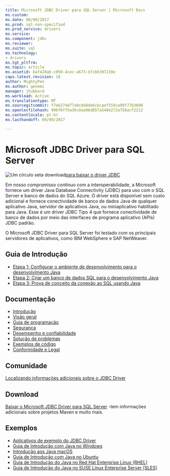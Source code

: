 ```yaml
---
title: Microsoft JDBC Driver para SQL Server | Microsoft Docs
ms.custom: 
ms.date: 08/09/2017
ms.prod: sql-non-specified
ms.prod_service: drivers
ms.service: 
ms.component: jdbc
ms.reviewer: 
ms.suite: sql
ms.technology:
- drivers
ms.tgt_pltfrm: 
ms.topic: article
ms.assetid: baf420ab-c058-4cec-a673-d7cb6397210e
caps.latest.revision: 18
author: MightyPen
ms.author: genemi
manager: jhubbard
ms.workload: Active
ms.translationtype: MT
ms.sourcegitcommit: f7e6274d77a9cdd4de6cbcaef559ca99f77b3608
ms.openlocfilehash: 996f6ff5a36c0aa96d857a548e272a756acf2212
ms.contentlocale: pt-br
ms.lasthandoff: 09/09/2017

---
```

# <a name="microsoft-jdbc-driver-for-sql-server"></a>Microsoft JDBC Driver para SQL Server

![Um círculo seta download](../../ssdt/media/download.png)[para baixar o driver JDBC](../sql-connection-libraries.md#anchor-20-drivers-relational-access)

Em nosso compromisso contínuo com a interoperabilidade, a Microsoft fornece um driver Java Database Connectivity (JDBC) para uso com o SQL Server e banco de dados do SQL Azure. O driver está disponível sem custo adicional e fornece conectividade de banco de dados Java de qualquer aplicativo Java, servidor de aplicativos Java, ou miniaplicativo habilitado para Java. Esse é um driver JDBC Tipo 4 que fornece conectividade de banco de dados por meio das interfaces de programa aplicativo (APIs) JDBC padrão.

O Microsoft JDBC Driver para SQL Server foi testado com os principais servidores de aplicativos, como IBM WebSphere e SAP NetWeaver.
  
## <a name="getting-started"></a>Guia de Introdução  
* [Etapa 1: Configurar o ambiente de desenvolvimento para o desenvolvimento Java](step-1-configure-development-environment-for-java-development.md)  
* [Etapa 2: Criar um banco de dados SQL para o desenvolvimento Java](step-2-create-a-sql-database-for-java-development.md)  
* [Etapa 3: Prova de conceito da conexão ao SQL usando Java](step-3-proof-of-concept-connecting-to-sql-using-java.md)  
  
## <a name="documentation"></a>Documentação  
* [Introdução](getting-started-with-the-jdbc-driver.md)
* [Visão geral](overview-of-the-jdbc-driver.md)  
* [Guia de programação](programming-guide-for-jdbc-sql-driver.md)
* [Segurança](securing-jdbc-driver-applications.md)  
* [Desempenho e confiabilidade](improving-performance-and-reliability-with-the-jdbc-driver.md)  
* [Solução de problemas](diagnosing-problems-with-the-jdbc-driver.md)
* [Exemplos de código](sample-jdbc-driver-applications.md) 
* [Conformidade e Legal](compliance-and-legal-for-the-jdbc-sql-driver.md)  
  
## <a name="community"></a>Comunidade
[Localizando informações adicionais sobre o JDBC Driver](finding-additional-jdbc-driver-information.md)  
  
## <a name="download"></a>Download
[Baixar o Microsoft JDBC Driver para SQL Server](download-microsoft-jdbc-driver-for-sql-server.md) -tem informações adicionais sobre projetos Maven e muito mais.
  
## <a name="samples"></a>Exemplos  
* [Aplicativos de exemplo do JDBC Driver](sample-jdbc-driver-applications.md)  
* [Guia de Introdução com Java no Windows](https://www.microsoft.com/sql-server/developer-get-started/java/windows/)
* [Introdução aos Java macOS](https://www.microsoft.com/sql-server/developer-get-started/java/mac/)
* [Guia de Introdução com Java no Ubuntu](https://www.microsoft.com/sql-server/developer-get-started/java/ubuntu/)
* [Guia de Introdução do Java no Red Hat Enterprise Linux (RHEL)](https://www.microsoft.com/sql-server/developer-get-started/java/rhel/)
* [Guia de Introdução do Java no SUSE Linux Enterprise Server (SLES)](https://www.microsoft.com/sql-server/developer-get-started/java/sles/)

